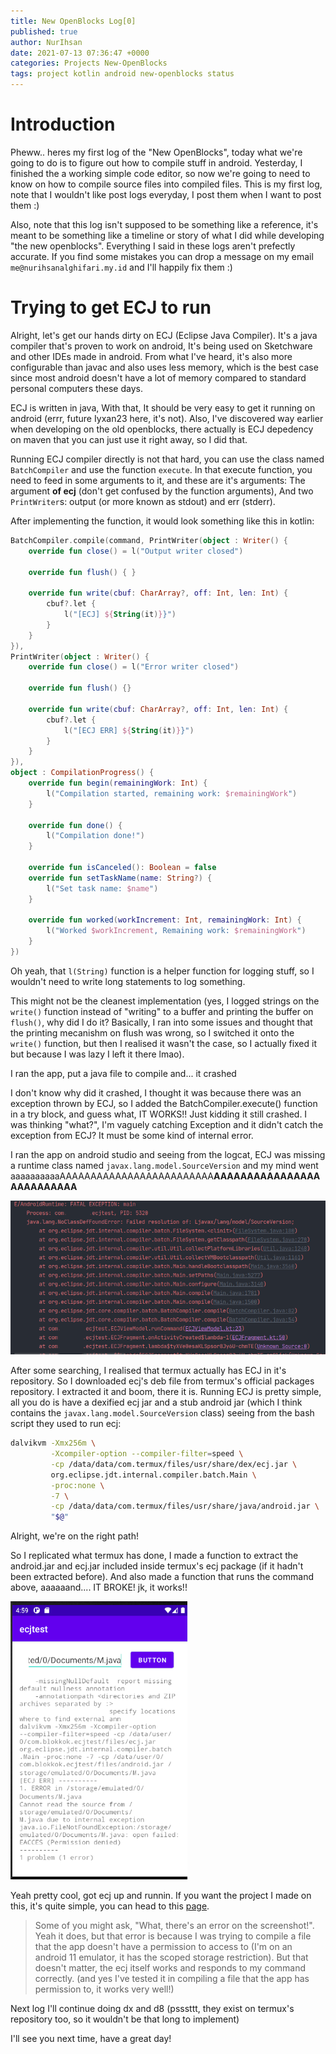 ```yaml
---
title: New OpenBlocks Log[0]
published: true
author: NurIhsan
date: 2021-07-13 07:36:47 +0000
categories: Projects New-OpenBlocks
tags: project kotlin android new-openblocks status
---
```


# Introduction

Pheww.. heres my first log of the "New OpenBlocks", today what we're going to do is to figure out how to compile stuff in android. Yesterday, I finished the a working simple code editor, so now we're going to need to know on how to compile source files into compiled files. This is my first log, note that I wouldn't like post logs everyday, I post them when I want to post them :)

Also, note that this log isn't supposed to be something like a reference, it's meant to be something like a timeline or story of what I did while developing "the new openblocks". Everything I said in these logs aren't prefectly accurate. If you find some mistakes you can drop a message on my email `me@nurihsanalghifari.my.id` and I'll happily fix them :)

# Trying to get ECJ to run

Alright, let's get our hands dirty on ECJ (Eclipse Java Compiler). It's a java compiler that's proven to work on android, It's being used on Sketchware and other IDEs made in android. From what I've heard, it's also more configurable than javac and also uses less memory, which is the best case since most android doesn't have a lot of memory compared to standard personal computers these days.

ECJ is written in java, With that, It should be very easy to get it running on android (errr, future Iyxan23 here, it's not). Also, I've discovered way earlier when developing on the old openblocks, there actually is ECJ depedency on maven that you can just use it right away, so I did that.

Running ECJ compiler directly is not that hard, you can use the class named `BatchCompiler` and use the function `execute`. In that execute function, you need to feed in some arguments to it, and these are it's arguments: The argument __of ecj__ (don't get confused by the function arguments), And two `PrintWriter`s: output (or more known as stdout) and err (stderr).

After implementing the function, it would look something like this in kotlin:

```kotlin
BatchCompiler.compile(command, PrintWriter(object : Writer() {
    override fun close() = l("Output writer closed")

    override fun flush() { }

    override fun write(cbuf: CharArray?, off: Int, len: Int) {
        cbuf?.let {
            l("[ECJ] ${String(it)}}")
        }
    }
}),
PrintWriter(object : Writer() {
    override fun close() = l("Error writer closed")

    override fun flush() {}

    override fun write(cbuf: CharArray?, off: Int, len: Int) {
        cbuf?.let {
            l("[ECJ ERR] ${String(it)}}")
        }
    }
}),
object : CompilationProgress() {
    override fun begin(remainingWork: Int) {
        l("Compilation started, remaining work: $remainingWork")
    }

    override fun done() {
        l("Compilation done!")
    }

    override fun isCanceled(): Boolean = false
    override fun setTaskName(name: String?) {
        l("Set task name: $name")
    }

    override fun worked(workIncrement: Int, remainingWork: Int) {
        l("Worked $workIncrement, Remaining work: $remainingWork")
    }
})
```
Oh yeah, that `l(String)` function is a helper function for logging stuff, so I wouldn't need to write long statements to log something.

This might not be the cleanest implementation (yes, I logged strings on the `write()` function instead of "writing" to a buffer and printing the buffer on `flush()`, why did I do it? Basically, I ran into some issues and thought that the printing mecanishm on flush was wrong, so I switched it onto the `write()` function, but then I realised it wasn't the case, so I actually fixed it but because I was lazy I left it there lmao).

I ran the app, put a java file to compile and... it crashed

I don't know why did it crashed, I thought it was because there was an exception thrown by ECJ, so I added the BatchCompiler.execute() function in a try block, and guess what, IT WORKS!! Just kidding it still crashed. I was thinking "what?", I'm vaguely catching Exception and it didn't catch the exception from ECJ? It must be some kind of internal error.

I ran the app on android studio and seeing from the logcat, ECJ was missing a runtime class named `javax.lang.model.SourceVersion` and my mind went aaaaaaaaaaAAAAAAAAAAAAAAAAAAAAAAAAA**AAAAAAAAAAAAAAAAAAAAAAAAAA**

![ECJ class not found screenshot](/assets/img/ecj-class-not-found.png)

After some searching, I realised that termux actually has ECJ in it's repository. So I downloaded ecj's deb file from termux's official packages repository. I extracted it and boom, there it is. Running ECJ is pretty simple, all you do is have a dexified ecj jar and a stub android jar (which I think contains the `javax.lang.model.SourceVersion` class) seeing from the bash script they used to run ecj:

```sh
dalvikvm -Xmx256m \
         -Xcompiler-option --compiler-filter=speed \
         -cp /data/data/com.termux/files/usr/share/dex/ecj.jar \
         org.eclipse.jdt.internal.compiler.batch.Main \
         -proc:none \
         -7 \
         -cp /data/data/com.termux/files/usr/share/java/android.jar \
         "$@"
```

Alright, we're on the right path!

So I replicated what termux has done, I made a function to extract the android.jar and ecj.jar included inside termux's ecj package (if it hadn't been extracted before). And also made a function that runs the command above, aaaaaand.... IT BROKE! jk, it works!!

![ECJ working](/assets/img/ecj-works.png)

Yeah pretty cool, got ecj up and runnin. If you want the project I made on this, it's quite simple, you can head to this [page](https://github.com/Iyxan23/ecj-android-example).

> Some of you might ask, "What, there's an error on the screenshot!". Yeah it does, but that error is because I was trying to compile a file that the app doesn't have a permission to access to (I'm on an android 11 emulator, it has the scoped storage restriction). But that doesn't matter, the ecj itself works and responds to my command correctly. (and yes I've tested it in compiling a file that the app has permission to, it works very well!)

Next log I'll continue doing dx and d8 (psssttt, they exist on termux's repository too, so it wouldn't be that long to implement)

I'll see you next time, have a great day!
